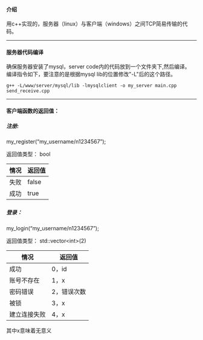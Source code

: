 #### 介绍

用c++实现的，服务器（linux）与客户端（windows）之间TCP简易传输的代码。

* * *
#### 服务器代码编译

确保服务器安装了mysql，server code内的代码放到一个文件夹下,然后编译。
编译指令如下，要注意的是根据mysql lib的位置修改"-L"后的这个路径。

```
g++ -L/www/server/mysql/lib -lmysqlclient -o my_server main.cpp send_receive.cpp
```
-----
#### 客户端函数的返回值：

##### 注册:	

my_register(“my_username/n1234567”);

返回值类型： bool

| 情况 | 返回值 |
| ---- | ------ |
| 失败 | false  |
| 成功 | true   |

#####   

##### 登录：

my_login(“my_username/n1234567”);

返回值类型： std::vector\<int>(2)

| 情况         | 返回值      |
| ------------ | ----------- |
| 成功         | 0，id       |
| 账号不存在   | 1，x        |
| 密码错误     | 2，错误次数 |
| 被锁         | 3，x        |
| 建立连接失败 | 4，x        |

其中x意味着无意义







